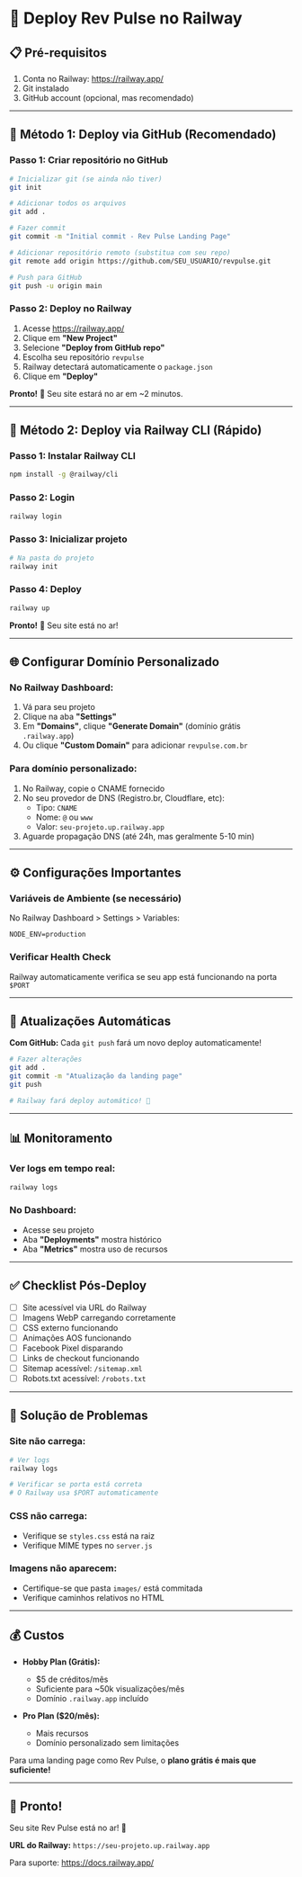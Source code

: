 # 🚀 Deploy Rev Pulse no Railway

## 📋 Pré-requisitos

1. Conta no Railway: https://railway.app/
2. Git instalado
3. GitHub account (opcional, mas recomendado)

---

## 🎯 Método 1: Deploy via GitHub (Recomendado)

### Passo 1: Criar repositório no GitHub

```bash
# Inicializar git (se ainda não tiver)
git init

# Adicionar todos os arquivos
git add .

# Fazer commit
git commit -m "Initial commit - Rev Pulse Landing Page"

# Adicionar repositório remoto (substitua com seu repo)
git remote add origin https://github.com/SEU_USUARIO/revpulse.git

# Push para GitHub
git push -u origin main
```

### Passo 2: Deploy no Railway

1. Acesse https://railway.app/
2. Clique em **"New Project"**
3. Selecione **"Deploy from GitHub repo"**
4. Escolha seu repositório `revpulse`
5. Railway detectará automaticamente o `package.json`
6. Clique em **"Deploy"**

**Pronto!** 🎉 Seu site estará no ar em ~2 minutos.

---

## 🎯 Método 2: Deploy via Railway CLI (Rápido)

### Passo 1: Instalar Railway CLI

```bash
npm install -g @railway/cli
```

### Passo 2: Login

```bash
railway login
```

### Passo 3: Inicializar projeto

```bash
# Na pasta do projeto
railway init
```

### Passo 4: Deploy

```bash
railway up
```

**Pronto!** 🎉 Seu site está no ar!

---

## 🌐 Configurar Domínio Personalizado

### No Railway Dashboard:

1. Vá para seu projeto
2. Clique na aba **"Settings"**
3. Em **"Domains"**, clique **"Generate Domain"** (domínio grátis `.railway.app`)
4. Ou clique **"Custom Domain"** para adicionar `revpulse.com.br`

### Para domínio personalizado:

1. No Railway, copie o CNAME fornecido
2. No seu provedor de DNS (Registro.br, Cloudflare, etc):
   - Tipo: `CNAME`
   - Nome: `@` ou `www`
   - Valor: `seu-projeto.up.railway.app`
3. Aguarde propagação DNS (até 24h, mas geralmente 5-10 min)

---

## ⚙️ Configurações Importantes

### Variáveis de Ambiente (se necessário)

No Railway Dashboard > Settings > Variables:

```
NODE_ENV=production
```

### Verificar Health Check

Railway automaticamente verifica se seu app está funcionando na porta `$PORT`

---

## 🔄 Atualizações Automáticas

**Com GitHub:** Cada `git push` fará um novo deploy automaticamente!

```bash
# Fazer alterações
git add .
git commit -m "Atualização da landing page"
git push

# Railway fará deploy automático! 🚀
```

---

## 📊 Monitoramento

### Ver logs em tempo real:

```bash
railway logs
```

### No Dashboard:
- Acesse seu projeto
- Aba **"Deployments"** mostra histórico
- Aba **"Metrics"** mostra uso de recursos

---

## ✅ Checklist Pós-Deploy

- [ ] Site acessível via URL do Railway
- [ ] Imagens WebP carregando corretamente
- [ ] CSS externo funcionando
- [ ] Animações AOS funcionando
- [ ] Facebook Pixel disparando
- [ ] Links de checkout funcionando
- [ ] Sitemap acessível: `/sitemap.xml`
- [ ] Robots.txt acessível: `/robots.txt`

---

## 🐛 Solução de Problemas

### Site não carrega:
```bash
# Ver logs
railway logs

# Verificar se porta está correta
# O Railway usa $PORT automaticamente
```

### CSS não carrega:
- Verifique se `styles.css` está na raiz
- Verifique MIME types no `server.js`

### Imagens não aparecem:
- Certifique-se que pasta `images/` está commitada
- Verifique caminhos relativos no HTML

---

## 💰 Custos

- **Hobby Plan (Grátis):**
  - $5 de créditos/mês
  - Suficiente para ~50k visualizações/mês
  - Domínio `.railway.app` incluído

- **Pro Plan ($20/mês):**
  - Mais recursos
  - Domínio personalizado sem limitações

Para uma landing page como Rev Pulse, o **plano grátis é mais que suficiente!**

---

## 🎉 Pronto!

Seu site Rev Pulse está no ar! 🚀

**URL do Railway:** `https://seu-projeto.up.railway.app`

Para suporte: https://docs.railway.app/
